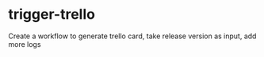 # trigger-trello

Create a workflow to generate trello card, take release version as input, add more logs
